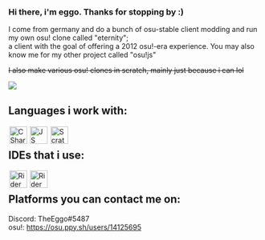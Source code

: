 ### Hi there, i'm eggo. Thanks for stopping by :)

I come from germany and do a bunch of osu-stable client modding and run my own osu! clone called "eternity";
<br>
a client with the goal of offering a 2012 osu!-era experience. You may also know me for my other project called "osu!js"

<s>I also make various osu! clones in scratch, mainly just because i can lol</s>

<img src="https://i.imgur.com/f7JxZvY.jpg"/>
<br>

## Languages i work with:
<img style="padding: 1.5px" align="left" alt="CSharp" width="35px" src="https://cdn.worldvectorlogo.com/logos/c--4.svg"/>
<img style="padding: 1.5px" align="left" alt="JS" width="35px" src="https://cdn.worldvectorlogo.com/logos/logo-javascript.svg"/>
<img style="padding: 1.5px" align="left" alt="Scratch" width="35px" src="https://image.winudf.com/v2/image1/b3JnLnNjcmF0Y2hfaWNvbl8xNTc0MjEwMDgxXzA0Ng/icon.png?w=&fakeurl=1"/>
<br>

## IDEs that i use:

<img style="padding: 1.5px" align="left" alt="Rider" width="35px" src="https://resources.jetbrains.com/storage/products/rider/img/meta/rider_logo_300x300.png"/>
<img style="padding: 1.5px" align="left" alt="Rider" width="35px" src="https://upload.wikimedia.org/wikipedia/commons/thumb/5/59/Visual_Studio_Icon_2019.svg/2060px-Visual_Studio_Icon_2019.svg.png"/>
<br>

## Platforms you can contact me on:

Discord: TheEggo#5487
<br>
osu!: https://osu.ppy.sh/users/14125695

